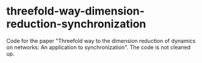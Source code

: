 # threefold-way-dimension-reduction-synchronization
Code for the paper "Threefold way to the dimension reduction of dynamics on networks: An application to synchronization". The code is not cleaned up.
